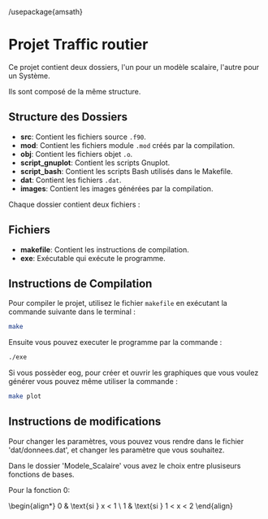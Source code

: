 /usepackage{amsath}
# Projet Traffic routier

Ce projet contient deux dossiers, l'un pour un modèle scalaire, l'autre pour un Système.

Ils sont composé de la même structure.

## Structure des Dossiers

   - **src**: Contient les fichiers source `.f90`.
   - **mod**: Contient les fichiers module `.mod` créés par la compilation.
   - **obj**: Contient les fichiers objet `.o`.
   - **script_gnuplot**: Contient les scripts Gnuplot.
   - **script_bash**: Contient les scripts Bash utilisés dans le Makefile.
   - **dat**: Contient les fichiers `.dat`.
   - **images**: Contient les images générées par la compilation.

Chaque dossier contient deux fichiers :
## Fichiers

- **makefile**: Contient les instructions de compilation.
- **exe**: Exécutable qui exécute le programme.

## Instructions de Compilation

Pour compiler le projet, utilisez le fichier `makefile` en exécutant la commande suivante dans le terminal :

```bash
make
```
Ensuite vous pouvez executer le programme par la commande :
```bash
./exe
```
Si vous possèder eog, pour créer et ouvrir les graphiques que vous voulez générer vous pouvez même utiliser la commande :
```bash
make plot
```

## Instructions de modifications

Pour changer les paramètres, vous pouvez vous rendre dans le fichier 'dat/donnees.dat', et changer les paramètre que vous souhaitez.

Dans le dossier 'Modele\_Scalaire' vous avez le choix entre plusiseurs fonctions de bases.

Pour la fonction 0:

\begin{align*} 0 & \text{si } x < 1 \\ 1 & \text{si } 1 < x < 2 \end{align}



